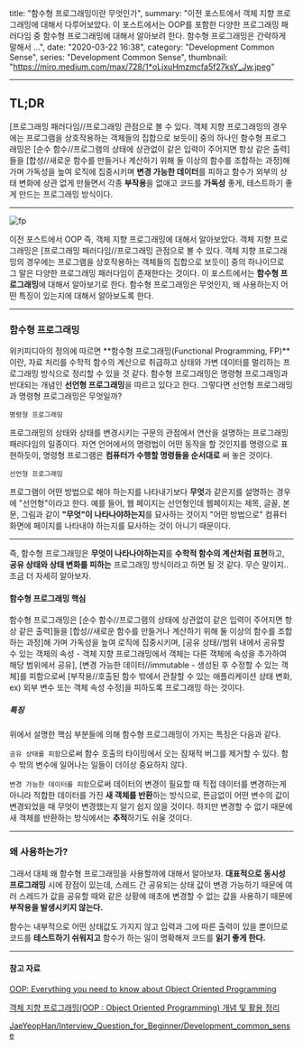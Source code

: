 title: "함수형 프로그래밍이란 무엇인가",
summary: "이전 포스트에서 객체 지향 프로그래밍에 대해서 다루어보았다. 이 포스트에서는 OOP를 포함한 다양한 프로그래밍 패러다임 중 함수형 프로그래밍에 대해서 알아보려 한다. 함수형 프로그래밍은 간략하게 말해서 ...",
date: "2020-03-22 16:38",
category: "Development Common Sense",
series: "Development Common Sense",
thumbnail: "https://miro.medium.com/max/728/1*oLjxuHmzmcfa5f27ksY_Jw.jpeg"

---

## TL;DR

[프로그래밍 패러다임//프로그래밍 관점으로 볼 수 있다. 객체 지향 프로그래밍의 경우에는 프로그램을 상호작용하는 객체들의 집합으로 보듯이] 중의 하나인 함수형 프로그래밍은 [순수 함수//프로그램의 상태에 상관없이 같은 입력이 주어지면 항상 같은 출력]들을 [합성//새로운 함수를 만들거나 계산하기 위해 둘 이상의 함수를 조합하는 과정]해 가며 가독성을 높여 로직에 집중시키며 **변경 가능한 데이터**를 피하고 함수가 외부의 상태 변화에 상관 없게 만들면서 각종 **부작용**을 없애고 코드를 **가독성** 좋게, 테스트하기 좋게 만드는 프로그래밍 방식이다.

---

![fp](https://miro.medium.com/max/728/1*oLjxuHmzmcfa5f27ksY_Jw.jpeg)

이전 포스트에서 OOP 즉, 객체 지향 프로그래밍에 대해서 알아보았다. 객체 지향 프로그래밍은 [프로그래밍 패러다임//프로그래밍 관점으로 볼 수 있다. 객체 지향 프로그래밍의 경우에는 프로그램을 상호작용하는 객체들의 집합으로 보듯이] 중의 하나이므로 그 말은 다양한 프로그래밍 패러다임이 존재한다는 것이다. 이 포스트에서는 **함수형 프로그래밍**에 대해서 알아보기로 한다. 함수형 프로그래밍은 무엇인지, 왜 사용하는지 어떤 특징이 있는지에 대해서 알아보도록 한다.

---

### 함수형 프로그래밍

위키피디아의 정의에 따르면 **함수형 프로그래밍(Functional Programming, FP)**이란, 자료 처리를 수학적 함수의 계산으로 취급하고 상태와 가변 데이터를 멀리하는 프로그래밍 방식으로 정리할 수 있을 것 같다. 함수형 프로그래밍은 명령형 프로그래밍과 반대되는 개념인 **선언형 프로그래밍**을 따르고 있다고 한다. 그렇다면 선언형 프로그래밍과 명령형 프로그래밍은 무엇일까?

`명령형 프로그래밍`

프로그래밍의 상태와 상태를 변경시키는 구문의 관점에서 연산을 설명하는 프로그래밍 패러다임의 일종이다. 자연 언어에서의 명령법이 어떤 동작을 할 것인지를 명령으로 표현하듯이, 명령형 프로그램은 **컴퓨터가 수행할 명령들을 순서대로** 써 놓은 것이다.

`선언형 프로그래밍`

프로그램이 어떤 방법으로 해야 하는지를 나타내기보다 **무엇**과 같은지를 설명하는 경우에 "선언형"이라고 한다. 예를 들어, 웹 페이지는 선언형인데 웹페이지는 제목, 글꼴, 본문, 그림과 같이 **"무엇"이 나타나야하는지**를 묘사하는 것이지 "어떤 방법으로" 컴퓨터 화면에 페이지를 나타내야 하는지를 묘사하는 것이 아니기 때문이다.

---

즉, 함수형 프로그래밍은 **무엇이 나타나야하는지**를 **수학적 함수의 계산처럼 표현**하고, **공유 상태와 상태 변화를 피하는** 프로그래밍 방식이라고 하면 될 것 같다. 무슨 말이지.. 조금 더 자세히 알아보자.

#### 함수형 프로그래밍 핵심

함수형 프로그래밍은 [순수 함수//프로그램의 상태에 상관없이 같은 입력이 주어지면 항상 같은 출력]들을 [합성//새로운 함수를 만들거나 계산하기 위해 둘 이상의 함수를 조합하는 과정]해 가며 가독성을 높여 로직에 집중시키며, [공유 상태//범위 내에서 공유할 수 있는 객체의 속성 - 객체 지향 프로그래밍에서 객체는 다른 객체에 속성을 추가하여 해당 범위에서 공유], [변경 가능한 데이터//immutable - 생성된 후 수정할 수 있는 객체]를 피함으로써 [부작용//호출된 함수 밖에서 관찰할 수 있는 애플리케이션 상태 변화, ex) 외부 변수 또는 객체 속성 수정]을 피하도록 프로그래밍 하는 것이다.

##### 특징

위에서 설명한 핵심 부분들에 의해 함수형 프로그래밍이 가지는 특징은 다음과 같다.

`공유 상태를 피함`으로써 함수 호출의 타이밍에서 오는 잠재적 버그를 제거할 수 있다. 함수 밖의 변수에 일어나는 일들이 더이상 중요하지 않다.

`변경 가능한 데이터를 피함`으로써 데이터의 변경이 필요할 때 직접 데이터를 변경하는게 아니라 적합한 데이터를 가진 **새 객체를 반환**하는 방식으로, 뜬금없이 어떤 변수의 값이 변경되었을 때 무엇이 변경했는지 알기 쉽지 않을 것이다. 하지만 변경할 수 없기 때문에 새 객체를 반환하는 방식에서는 **추적**하기도 쉬울 것이다.

---

### 왜 사용하는가?

그래서 대체 왜 함수형 프로그래밍을 사용할까에 대해서 알아보자. **대표적으로 동시성 프로그래밍** 시에 장점이 있는데, 스레드 간 공유되는 상태 값이 변경 가능하기 때문에 여러 스레드가 값을 공유할 때와 같은 상황에 애초에 변경할 수 없는 값을 사용하기 때문에 **부작용을 발생시키지 않는다.**

함수는 내부적으로 어떤 상태값도 가지지 않고 입력과 그에 따른 출력이 있을 뿐이므로 코드를 **테스트하기 쉬워지고** 함수가 하는 일이 명확해져 코드를 **읽기 좋게 한다.**

---

#### 참고 자료

[OOP: Everything you need to know about Object Oriented Programming](https://medium.com/from-the-scratch/oop-everything-you-need-to-know-about-object-oriented-programming-aee3c18e281b)

[객체 지향 프로그래밍(OOP : Object Oriented Programming) 개념 및 활용 정리](https://velog.io/@cyranocoding/%EA%B0%9D%EC%B2%B4-%EC%A7%80%ED%96%A5-%ED%94%84%EB%A1%9C%EA%B7%B8%EB%9E%98%EB%B0%8DOOP-Object-Oriented-Programming-%EA%B0%9C%EB%85%90-%EB%B0%8F-%ED%99%9C%EC%9A%A9-%EC%A0%95%EB%A6%AC-igjyooyc6c#%EA%B0%9D%EC%B2%B4-%EC%A7%80%ED%96%A5-%ED%94%84%EB%A1%9C%EA%B7%B8%EB%9E%98%EB%B0%8Doop%EC%9D%B4%EB%9E%80)

[JaeYeopHan/Interview_Question_for_Beginner/Development_common_sense](https://github.com/JaeYeopHan/Interview_Question_for_Beginner/tree/master/Development_common_sense)
